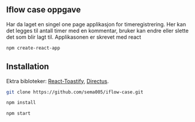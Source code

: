 ## Iflow case oppgave

Har da laget en singel one page applikasjon for timeregistrering.
Her kan det legges til antall timer med en kommentar, 
bruker kan endre eller slette det som blir lagt til.
Applikasonen er skrevet med react
```bash
npm create-react-app
```



## Installation

Ektra bibloteker:
 [React-Toastify](https://fkhadra.github.io/react-toastify/introduction),
 [Directus](https://docs.directus.io/getting-started/introduction.html).

```bash
git clone https://github.com/sema005/iflow-case.git
```
```bash
npm install
```
```bash
npm start
```